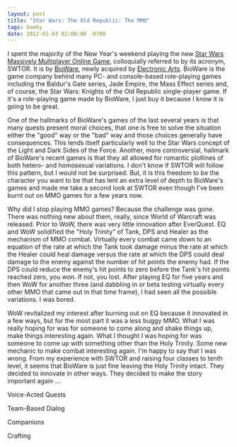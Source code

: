 ```yaml
---
layout: post
title: "Star Wars: The Old Republic: The MMO"
tags: Geeky
date: 2012-01-03 02:08:00 -0700
---
```


I spent the majority of the New Year's weekend playing the new [Star Wars Massively Multiplayer Online Game](http://www.swtor.com), colloquially referred to by its acronym, SWTOR.  It is by [BioWare](http://www.bioware.com), newly acquired by [Electronic Arts](http://www.ea.com).  BioWare is the game company behind many PC- and console-based role-playing games including the Baldur's Gate series, Jade Empire, the Mass Effect series and, of course, the Star Wars: Knights of the Old Republic single-player game.  If it's a role-playing game made by BioWare, I just buy it because I know it is going to be great.

One of the hallmarks of BioWare's games of the last several years is that many quests present moral choices, that one is free to solve the situation either the "good" way or the "bad" way and those choices generally have consequences.  This lends itself particularly well to the Star Wars concept of the Light and Dark Sides of the Force.  Another, more controversial, hallmark of BioWare's recent games is that they all allowed for romantic plotlines of both hetero- and homosexual variations.  I don't know if SWTOR will follow this pattern, but I would not be surprised.  But, it is this freedom to be the character you want to be that has lent an extra level of depth to BioWare's games and made me take a second look at SWTOR even though I've been burnt out on MMO games for a few years now.

Why did I stop playing MMO games?  Because the challenge was gone.  There was nothing new about them, really, since World of Warcraft was released.  Prior to WoW, there was very little innovation after EverQuest.  EQ and WoW solidified the "Holy Trinity" of Tank, DPS and Healer as the mechanism of MMO combat.  Virtually every combat came down to an equation of the rate at which the Tank took damage minus the rate at which the Healer could heal damage versus the rate at which the DPS could deal damage to the enemy against the number of hit points the enemy had.  If the DPS could reduce the enemy's hit points to zero before the Tank's hit points reached zero, you won.  If not, you lost.  After playing EQ for five years and then WoW for another three (and dabbling in or beta testing virtually every other MMO that came out in that time frame), I had seen all the possible variations.  I was bored.

WoW revitalized my interest after burning out on EQ because it innovated in a few ways, but for the most part it was a less buggy MMO.  What I was really hoping for was for someone to come along and shake things up, make things interesting again.  What I thought I was hoping for was someone to come up with something other than the Holy Trinity.  Some new mechanic to make combat interesting again.  I'm happy to say that I was wrong.  From my experience with SWTOR and raising four classes to tenth level, it seems that BioWare is just fine leaving the Holy Trinity intact.  They decided to innovate in other ways.  They decided to make the story important again ...

Voice-Acted Quests

Team-Based Dialog

Companions

Crafting

